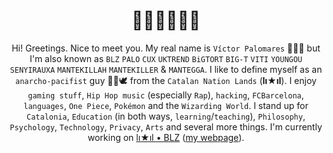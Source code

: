 <h1 align="center">👋🏼👋🏼👋🏼</h1>

<div align="center">

Hi! Greetings. Nice to meet you. My real name is `Víctor Palomares` 👨🏻‍🏫 but I'm also known as `BLZ` `PALO` `CUX` `UKTREND` `BiGTORT` `BIG-T` `VITI` `YOUNGOU` `SENYIRAUXA` `MANTEKILLAH` `MANTEKILLER` & `MANTEGGA`. I like to define myself as an `anarcho-pacifist` guy ✊🏽🕊️ from the `Catalan Nation Lands` (**lı★ıl**). I enjoy `gaming stuff`, `Hip Hop music` (especially `Rap`), `hacking`, `FCBarcelona`, `languages`, `One Piece`, `Pokémon` and the `Wizarding World`. I stand up for `Catalonia`, `Education` (in both ways, `learning`/`teaching`), `Philosophy`, `Psychology`, `Technology`, `Privacy`, `Arts` and several more things. I'm currently working on [lı★ıl • BLZ](https://github.com/mantekillah/palo) ([my webpage](https://mantekillah.github.io/palo)).

</div>
